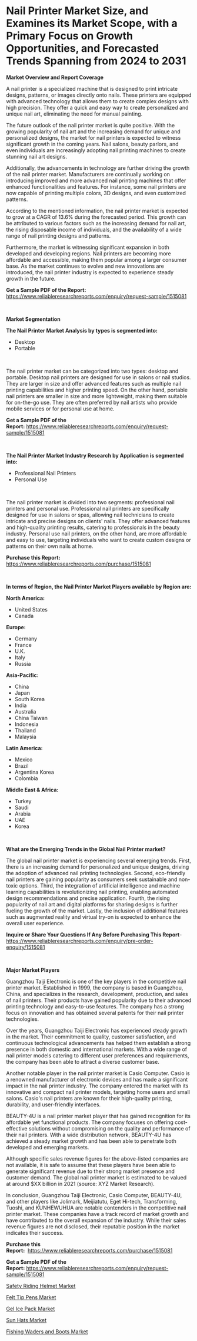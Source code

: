 <p><h1>Nail Printer Market Size, and Examines its Market Scope, with a Primary Focus on Growth Opportunities, and Forecasted Trends Spanning from 2024 to 2031</h1></p><p><strong>Market Overview and Report Coverage</strong></p>
<p><p>A nail printer is a specialized machine that is designed to print intricate designs, patterns, or images directly onto nails. These printers are equipped with advanced technology that allows them to create complex designs with high precision. They offer a quick and easy way to create personalized and unique nail art, eliminating the need for manual painting.</p><p>The future outlook of the nail printer market is quite positive. With the growing popularity of nail art and the increasing demand for unique and personalized designs, the market for nail printers is expected to witness significant growth in the coming years. Nail salons, beauty parlors, and even individuals are increasingly adopting nail printing machines to create stunning nail art designs.</p><p>Additionally, the advancements in technology are further driving the growth of the nail printer market. Manufacturers are continually working on introducing improved and more advanced nail printing machines that offer enhanced functionalities and features. For instance, some nail printers are now capable of printing multiple colors, 3D designs, and even customized patterns.</p><p>According to the mentioned information, the nail printer market is expected to grow at a CAGR of 13.6% during the forecasted period. This growth can be attributed to various factors such as the increasing demand for nail art, the rising disposable income of individuals, and the availability of a wide range of nail printing designs and patterns.</p><p>Furthermore, the market is witnessing significant expansion in both developed and developing regions. Nail printers are becoming more affordable and accessible, making them popular among a larger consumer base. As the market continues to evolve and new innovations are introduced, the nail printer industry is expected to experience steady growth in the future.</p></p>
<p><strong>Get a Sample PDF of the Report:</strong> <a href="https://www.reliableresearchreports.com/enquiry/request-sample/1515081">https://www.reliableresearchreports.com/enquiry/request-sample/1515081</a></p>
<p>&nbsp;</p>
<p><strong>Market Segmentation</strong></p>
<p><strong>The Nail Printer Market Analysis by types is segmented into:</strong></p>
<p><ul><li>Desktop</li><li>Portable</li></ul></p>
<p>&nbsp;</p>
<p><p>The nail printer market can be categorized into two types: desktop and portable. Desktop nail printers are designed for use in salons or nail studios. They are larger in size and offer advanced features such as multiple nail printing capabilities and higher printing speed. On the other hand, portable nail printers are smaller in size and more lightweight, making them suitable for on-the-go use. They are often preferred by nail artists who provide mobile services or for personal use at home.</p></p>
<p><strong>Get a Sample PDF of the Report:</strong>&nbsp;<a href="https://www.reliableresearchreports.com/enquiry/request-sample/1515081">https://www.reliableresearchreports.com/enquiry/request-sample/1515081</a></p>
<p>&nbsp;</p>
<p><strong>The Nail Printer Market Industry Research by Application is segmented into:</strong></p>
<p><ul><li>Professional Nail Printers</li><li>Personal Use</li></ul></p>
<p>&nbsp;</p>
<p><p>The nail printer market is divided into two segments: professional nail printers and personal use. Professional nail printers are specifically designed for use in salons or spas, allowing nail technicians to create intricate and precise designs on clients' nails. They offer advanced features and high-quality printing results, catering to professionals in the beauty industry. Personal use nail printers, on the other hand, are more affordable and easy to use, targeting individuals who want to create custom designs or patterns on their own nails at home.</p></p>
<p><strong>Purchase this Report:</strong>&nbsp; <a href="https://www.reliableresearchreports.com/purchase/1515081">https://www.reliableresearchreports.com/purchase/1515081</a></p>
<p>&nbsp;</p>
<p><strong>In terms of Region, the Nail Printer Market Players available by Region are:</strong></p>
<p>
    <p> <strong> North America: </strong>
        <ul>
            <li>United States</li>
            <li>Canada</li>
        </ul>
        </p> 
    <p> <strong> Europe: </strong>
        <ul>
            <li>Germany</li>
            <li>France</li>
            <li>U.K.</li>
            <li>Italy</li>
            <li>Russia</li>
        </ul>
        </p> 
    <p> <strong> Asia-Pacific: </strong>
        <ul>
            <li>China</li>
            <li>Japan</li>
            <li>South Korea</li>
            <li>India</li>
            <li>Australia</li>
            <li>China Taiwan</li>
            <li>Indonesia</li>
            <li>Thailand</li>
            <li>Malaysia</li>
        </ul>
        </p> 
    <p> <strong> Latin America: </strong>
        <ul>
            <li>Mexico</li>
            <li>Brazil</li>
            <li>Argentina Korea</li>
            <li>Colombia</li>
        </ul>
        </p> 
    <p> <strong> Middle East & Africa: </strong>
        <ul>
            <li>Turkey</li>
            <li>Saudi</li>
            <li>Arabia</li>
            <li>UAE</li>
            <li>Korea</li>
        </ul>
    </p>
    </p>
<p>&nbsp;</p>
<p><strong>What are the Emerging Trends in the Global Nail Printer market?</strong></p>
<p><p>The global nail printer market is experiencing several emerging trends. First, there is an increasing demand for personalized and unique designs, driving the adoption of advanced nail printing technologies. Second, eco-friendly nail printers are gaining popularity as consumers seek sustainable and non-toxic options. Third, the integration of artificial intelligence and machine learning capabilities is revolutionizing nail printing, enabling automated design recommendations and precise application. Fourth, the rising popularity of nail art and digital platforms for sharing designs is further fueling the growth of the market. Lastly, the inclusion of additional features such as augmented reality and virtual try-on is expected to enhance the overall user experience.</p></p>
<p><strong>Inquire or Share Your Questions If Any Before Purchasing This Report</strong>- <a href="https://www.reliableresearchreports.com/enquiry/pre-order-enquiry/1515081">https://www.reliableresearchreports.com/enquiry/pre-order-enquiry/1515081</a></p>
<p>&nbsp;</p>
<p><strong>Major Market Players</strong></p>
<p><p>Guangzhou Taiji Electronic is one of the key players in the competitive nail printer market. Established in 1999, the company is based in Guangzhou, China, and specializes in the research, development, production, and sales of nail printers. Their products have gained popularity due to their advanced printing technology and easy-to-use features. The company has a strong focus on innovation and has obtained several patents for their nail printer technologies.</p><p>Over the years, Guangzhou Taiji Electronic has experienced steady growth in the market. Their commitment to quality, customer satisfaction, and continuous technological advancements has helped them establish a strong presence in both domestic and international markets. With a wide range of nail printer models catering to different user preferences and requirements, the company has been able to attract a diverse customer base.</p><p>Another notable player in the nail printer market is Casio Computer. Casio is a renowned manufacturer of electronic devices and has made a significant impact in the nail printer industry. The company entered the market with its innovative and compact nail printer models, targeting home users and small salons. Casio's nail printers are known for their high-quality printing, durability, and user-friendly interfaces.</p><p>BEAUTY-4U is a nail printer market player that has gained recognition for its affordable yet functional products. The company focuses on offering cost-effective solutions without compromising on the quality and performance of their nail printers. With a wide distribution network, BEAUTY-4U has achieved a steady market growth and has been able to penetrate both developed and emerging markets.</p><p>Although specific sales revenue figures for the above-listed companies are not available, it is safe to assume that these players have been able to generate significant revenue due to their strong market presence and customer demand. The global nail printer market is estimated to be valued at around $XX billion in 2021 (source: XYZ Market Research).</p><p>In conclusion, Guangzhou Taiji Electronic, Casio Computer, BEAUTY-4U, and other players like Jolimark, Meijiatutu, Eget Hi-tech, Transforming, Tuoshi, and KUNHEWUHUA are notable contenders in the competitive nail printer market. These companies have a track record of market growth and have contributed to the overall expansion of the industry. While their sales revenue figures are not disclosed, their reputable position in the market indicates their success.</p></p>
<p><strong>Purchase this Report:</strong>&nbsp;&nbsp;<a href="https://www.reliableresearchreports.com/purchase/1515081">https://www.reliableresearchreports.com/purchase/1515081</a></p>
<p></p>
<p><strong>Get a Sample PDF of the Report:</strong>&nbsp;<a href="https://www.reliableresearchreports.com/enquiry/request-sample/1515081">https://www.reliableresearchreports.com/enquiry/request-sample/1515081</a></p>
<p><p><a href="https://github.com/ruslanpoljakovrd177/Market-Research-Report-List-2/blob/main/safety-riding-helmet-market.md">Safety Riding Helmet Market</a></p><p><a href="https://github.com/grishafomin4852/Market-Research-Report-List-2/blob/main/felt-tip-pens-market.md">Felt Tip Pens Market</a></p><p><a href="https://github.com/dziulagalemab/Market-Research-Report-List-2/blob/main/gel-ice-pack-market.md">Gel Ice Pack Market</a></p><p><a href="https://github.com/abbypearson7765/Market-Research-Report-List-2/blob/main/sun-hats-market.md">Sun Hats Market</a></p><p><a href="https://github.com/jonneygiverf/Market-Research-Report-List-2/blob/main/fishing-waders-and-boots-market.md">Fishing Waders and Boots Market</a></p></p>